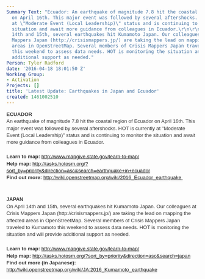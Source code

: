```yaml
---
Summary Text: "Ecuador: An earthquake of magnitude 7.8 hit the coastal region of Ecuador
  on April 16th. This major event was followed by several aftershocks. HOT is currently
  at \"Moderate Event (Local Leadership)\" status and is continuing to monitor the
  situation and await more guidance from colleagues in Ecuador.\r\n\r\nJapan: On April
  14th and 15th, several earthquakes hit Kumamoto Japan. Our colleagues at Crisis
  Mappers Japan (http://crisismappers.jp/) are taking the lead on mapping the affected
  areas in OpenStreetMap. Several members of Crisis Mappers Japan traveled to Kumamoto
  this weekend to assess data needs. HOT is monitoring the situation and will provide
  additional support as needed."
Person: Tyler Radford
date: '2016-04-18 18:01:50 Z'
Working Group:
- Activation
Projects: []
title: 'Latest Update: Earthquakes in Japan and Ecuador'
created: 1461002510
---
```

<h2 style="line-height: 1.38; margin-top: 0pt; margin-bottom: 0pt;" dir="ltr"><font face="Arial" color="#333333"><span style="font-size: 13.3333px; line-height: 18.4px; white-space: pre-wrap;">ECUADOR</span></font></h2><p style="line-height: 1.38; margin-top: 0pt; margin-bottom: 0pt;" dir="ltr"><font face="Arial" color="#333333"><span style="font-size: 13.3333px; line-height: 18.4px; white-space: pre-wrap;">An earthquake of magnitude 7.8 hit the coastal region of Ecuador on April 16th. This major event was followed by several aftershocks. HOT is currently at "Moderate Event (Local Leadership)" status and is continuing to monitor the situation and await more guidance from colleagues in Ecuador.</span></font></p><p style="line-height: 1.38; margin-top: 0pt; margin-bottom: 0pt;" dir="ltr">&nbsp;</p><p style="line-height: 1.38; margin-top: 0pt; margin-bottom: 0pt;" dir="ltr"><font face="Arial" color="#333333"><span style="font-size: 13.3333px; line-height: 18.4px; white-space: pre-wrap;"><strong>Learn to map:</strong> <a href="http://www.mapgive.state.gov/learn-to-map/%20">http://www.mapgive.state.gov/learn-to-map/</a></span></font></p><p style="line-height: 1.38; margin-top: 0pt; margin-bottom: 0pt;" dir="ltr"><font face="Arial" color="#333333"><span style="font-size: 13.3333px; line-height: 18.4px; white-space: pre-wrap;"><strong>Help map:</strong> <a href="http://tasks.hotosm.org/?sort_by=priority&amp;direction=asc&amp;search=earthquake+in+ecuador">http://tasks.hotosm.org/?sort_by=priority&amp;direction=asc&amp;search=earthquake+in+ecuador</a></span></font></p><p style="line-height: 1.38; margin-top: 0pt; margin-bottom: 0pt;" dir="ltr"><font face="Arial" color="#333333"><span style="font-size: 13.3333px; line-height: 18.4px; white-space: pre-wrap;"><strong>Find out more:</strong> <a href="http://wiki.openstreetmap.org/wiki/2016_Ecuador_earthquake">http://wiki.openstreetmap.org/wiki/2016_Ecuador_earthquake </a></span></font></p><p style="line-height: 1.38; margin-top: 0pt; margin-bottom: 0pt;" dir="ltr">&nbsp;</p><p style="line-height: 1.38; margin-top: 0pt; margin-bottom: 0pt;" dir="ltr">&nbsp;</p><h3 style="line-height: 1.38; margin-top: 0pt; margin-bottom: 0pt;" dir="ltr"><font face="Arial" color="#333333"><span style="font-size: 13.3333px; line-height: 18.4px; white-space: pre-wrap;">JAPAN</span></font></h3><p style="line-height: 1.38; margin-top: 0pt; margin-bottom: 0pt;" dir="ltr"><font face="Arial" color="#333333"><span style="font-size: 13.3333px; line-height: 18.4px; white-space: pre-wrap;">On April 14th and 15th, several earthquakes hit Kumamoto Japan. Our colleagues at Crisis Mappers Japan (http://crisismappers.jp/) are taking the lead on mapping the affected areas in OpenStreetMap. Several members of Crisis Mappers Japan traveled to Kumamoto this weekend to assess data needs. HOT is monitoring the situation and will provide additional support as needed.</span></font></p><p style="line-height: 1.38; margin-top: 0pt; margin-bottom: 0pt;" dir="ltr">&nbsp;</p><p style="line-height: 1.38; margin-top: 0pt; margin-bottom: 0pt;" dir="ltr"><font face="Arial" color="#333333"><span style="font-size: 13.3333px; line-height: 18.4px; white-space: pre-wrap;"><strong>Learn to map:</strong> <a href="http://www.mapgive.state.gov/learn-to-map/%20">http://www.mapgive.state.gov/learn-to-map/</a></span></font></p><p style="line-height: 1.38; margin-top: 0pt; margin-bottom: 0pt;" dir="ltr"><font face="Arial" color="#333333"><span style="font-size: 13.3333px; line-height: 18.4px; white-space: pre-wrap;"><strong>Help map:</strong> <a href="http://tasks.hotosm.org/?sort_by=priority&amp;direction=asc&amp;search=japan%20">http://tasks.hotosm.org/?sort_by=priority&amp;direction=asc&amp;search=japan</a></span></font></p><p style="line-height: 1.38; margin-top: 0pt; margin-bottom: 0pt;" dir="ltr"><font face="Arial" color="#333333"><span style="font-size: 13.3333px; line-height: 18.4px; white-space: pre-wrap;"><strong>Find out more (in Japanese):</strong> <a href="http://wiki.openstreetmap.org/wiki/JA:2016_Kumamoto_earthquake">http://wiki.openstreetmap.org/wiki/JA:2016_Kumamoto_earthquake</a></span></font></p>
